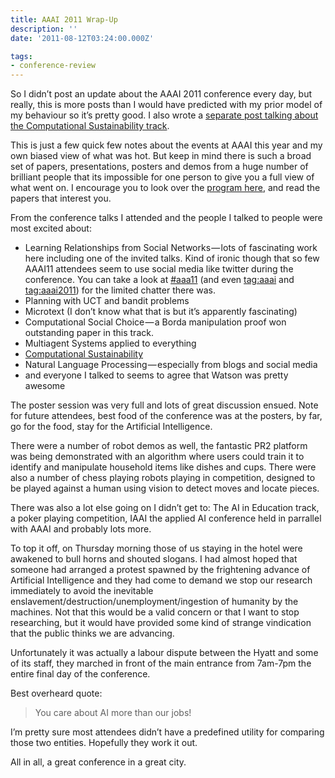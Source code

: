 ```yaml
---
title: AAAI 2011 Wrap-Up
description: ''
date: '2011-08-12T03:24:00.000Z'

tags: 
- conference-review
---
```


So I didn’t post an update about the AAAI 2011 conference every day, but really, this is more posts than I would have predicted with my prior model of my behaviour so it’s pretty good. I also wrote a [separate post talking about the Computational Sustainability track](http://wp.me/p1bbSk-qm).  

This is just a few quick few notes about the events at AAAI this year and my own biased view of what was hot. But keep in mind there is such a broad set of papers, presentations, posters and demos from a huge number of brilliant people that its impossible for one person to give you a full view of what went on. I encourage you to look over the [program here](http://www.aaai.org/Conferences/AAAI/2011/aaai11schedule.php), and read the papers that interest you.  

From the conference talks I attended and the people I talked to people were most excited about:

*   Learning Relationships from Social Networks — lots of fascinating work here including one of the invited talks. Kind of ironic though that so few AAAI11 attendees seem to use social media like twitter during the conference. You can take a look at [#aaa11](http://twitter.com/#!/saved-search/%23aaai11) (and even [tag:aaai](http://twitter.com/#!/saved-search/%23aaai) and [tag:aaai2011](http://twitter.com/#!/saved-search/%23aaai2011)) for the limited chatter there was.
*   Planning with UCT and bandit problems
*   Microtext (I don’t know what that is but it’s apparently fascinating)
*   Computational Social Choice — a Borda manipulation proof won outstanding paper in this track.
*   Multiagent Systems applied to everything
*   [Computational Sustainability](http://wp.me/p1bbSk-qm)
*   Natural Language Processing — especially from blogs and social media
*   and everyone I talked to seems to agree that Watson was pretty awesome

The poster session was very full and lots of great discussion ensued. Note for future attendees, best food of the conference was at the posters, by far, go for the food, stay for the Artificial Intelligence.

There were a number of robot demos as well, the fantastic PR2 platform was being demonstrated with an algorithm where users could train it to identify and manipulate household items like dishes and cups. There were also a number of chess playing robots playing in competition, designed to be played against a human using vision to detect moves and locate pieces.

There was also a lot else going on I didn’t get to: The AI in Education track, a poker playing competition, IAAI the applied AI conference held in parrallel with AAAI and probably lots more.

To top it off, on Thursday morning those of us staying in the hotel were awakened to bull horns and shouted slogans. I had almost hoped that someone had arranged a protest spawned by the frightening advance of Artificial Intelligence and they had come to demand we stop our research immediately to avoid the inevitable enslavement/destruction/unemployment/ingestion of humanity by the machines. Not that this would be a valid concern or that I want to stop researching, but it would have provided some kind of strange vindication that the public thinks we are advancing.

Unfortunately it was actually a labour dispute between the Hyatt and some of its staff, they marched in front of the main entrance from 7am-7pm the entire final day of the conference.

Best overheard quote:

> You care about AI more than our jobs!

I’m pretty sure most attendees didn’t have a predefined utility for comparing those two entities. Hopefully they work it out.

All in all, a great conference in a great city.
